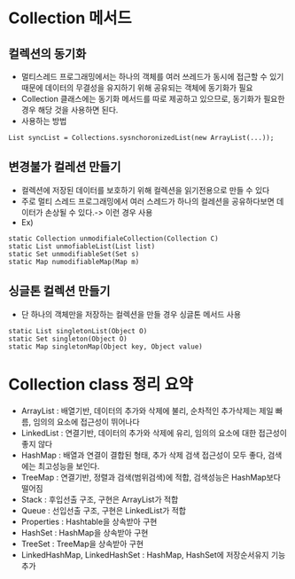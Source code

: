 # Collection 메서드

## 컬렉션의 동기화
- 멀티스레드 프로그래밍에서는 하나의 객체를 여러 쓰레드가 동시에 접근할 수 있기 때문에 데이터의 무결성을 유지하기 위해 공유되는 객체에 동기화가 필요
- Collection 클래스에는 동기화 메서드를 따로 제공하고 있으므로, 동기화가 필요한 경우 해당 것을 사용하면 된다.
- 사용하는 방법
```
List syncList = Collections.sysnchoronizedList(new ArrayList(...));
```

## 변경불가 컬레션 만들기
- 컬렉션에 저장된 데이터를 보호하기 위해 컬렉션을 읽기전용으로 만들 수 있다
- 주로 멀티 스레드 프로그래밍에서 여러 스레드가 하나의 컬레션을 공유하다보면 데이터가 손상될 수 있다.-> 이런 경우 사용
- Ex)
```
static Collection unmodifialeCollection(Collection C)
static List unmofiableList(List list)
static Set unmodifiableSet(Set s)
static Map numodifiableMap(Map m)
```

## 싱글톤 컬렉션 만들기
- 단 하나의 객체만을 저장하는 컬렉션을 만들 경우 싱글톤 메서드 사용
```
static List singletonList(Object O)
static Set singleton(Object O)
static Map singletonMap(Object key, Object value)
```

# Collection class 정리 요약
- ArrayList : 배열기반, 데이터의 추가와 삭제에 불리, 순차적인 추가삭제는 제일 빠름, 임의의 요소에 접근성이 뛰어나다
- LinkedList : 연결기반, 데이터의 추가와 삭제에 유리, 임의의 요소에 대한 접근성이 좋지 않다
- HashMap : 배열과 연결이 결합된 형태, 추가 삭제 검색 접근성이 모두 좋다, 검색에는 최고성능을 보인다.
- TreeMap : 연결기반, 정렬과 검색(범위검색)에 적합, 검색성능은 HashMap보다 떨어짐
- Stack : 후입선출 구조, 구현은 ArrayList가 적합
- Queue : 선입선출 구조, 구현은 LinkedList가 적합
- Properties : Hashtable을 상속받아 구현
- HashSet : HashMap을 상속받아 구현
- TreeSet : TreeMap을 상속받아 구현
- LinkedHashMap, LinkedHashSet : HashMap, HashSet에 저장순서유지 기능 추가
